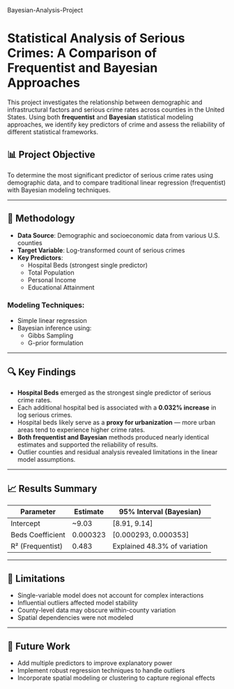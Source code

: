 Bayesian-Analysis-Project
# Statistical Analysis of Serious Crimes: A Comparison of Frequentist and Bayesian Approaches
This project investigates the relationship between demographic and infrastructural factors and serious crime rates across counties in the United States. Using both **frequentist** and **Bayesian** statistical modeling approaches, we identify key predictors of crime and assess the reliability of different statistical frameworks.

## 📊 Project Objective

To determine the most significant predictor of serious crime rates using demographic data, and to compare traditional linear regression (frequentist) with Bayesian modeling techniques.

---

## 🧪 Methodology

- **Data Source**: Demographic and socioeconomic data from various U.S. counties
- **Target Variable**: Log-transformed count of serious crimes
- **Key Predictors**:
  - Hospital Beds (strongest single predictor)
  - Total Population
  - Personal Income
  - Educational Attainment

### Modeling Techniques:
- Simple linear regression
- Bayesian inference using:
  - Gibbs Sampling
  - G-prior formulation

---

## 🔍 Key Findings

- **Hospital Beds** emerged as the strongest single predictor of serious crime rates.
- Each additional hospital bed is associated with a **0.032% increase** in log serious crimes.
- Hospital beds likely serve as a **proxy for urbanization** — more urban areas tend to experience higher crime rates.
- **Both frequentist and Bayesian** methods produced nearly identical estimates and supported the reliability of results.
- Outlier counties and residual analysis revealed limitations in the linear model assumptions.

---

## 📈 Results Summary

| Parameter      | Estimate   | 95% Interval (Bayesian)       |
|----------------|------------|-------------------------------|
| Intercept      | ~9.03      | [8.91, 9.14]                  |
| Beds Coefficient | 0.000323 | [0.000293, 0.000353]          |
| R² (Frequentist) | 0.483     | Explained 48.3% of variation |

---

## 🧠 Limitations

- Single-variable model does not account for complex interactions
- Influential outliers affected model stability
- County-level data may obscure within-county variation
- Spatial dependencies were not modeled

---

## 🔭 Future Work

- Add multiple predictors to improve explanatory power
- Implement robust regression techniques to handle outliers
- Incorporate spatial modeling or clustering to capture regional effects

